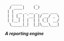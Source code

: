 ```
   _____      _
  / ____|    (_)
 | |  __ _ __ _  ___ ___
 | | |_ | '__| |/ __/ _ \
 | |__| | |  | | (_|  __/
  \_____|_|  |_|\___\___|
```

***A reporting engine***
